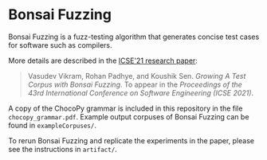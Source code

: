 # Bonsai Fuzzing

Bonsai Fuzzing is a fuzz-testing algorithm that generates concise test cases for software such as compilers. 

More details are described in the [ICSE'21 research paper](https://dl.acm.org/doi/10.1109/ICSE43902.2021.00072):

> Vasudev Vikram, Rohan Padhye, and Koushik Sen. *Growing A Test Corpus with Bonsai Fuzzing*. To appear in the *Proceedings of the 43rd International Conference on Software Engineering (ICSE 2021)*.

A copy of the ChocoPy grammar is included in this repository in the file `chocopy_grammar.pdf`. Example output corpuses of Bonsai Fuzzing can be found in `exampleCorpuses/`.

To rerun Bonsai Fuzzing and replicate the experiments in the paper, please see the instructions in `artifact/`.

